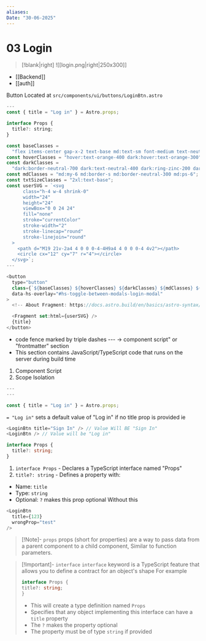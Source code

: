 ```yaml
---
aliases: 
Date: "30-06-2025"
---
```

# 03 Login
>[!blank|right]
>![[login.png|right|250x300]] 



- [[Backend]]
- [[auth]]

Button Located at `src/components/ui/buttons/LoginBtn.astro`
```js
---
const { title = "Log in" } = Astro.props;

interface Props {
  title?: string;
}

const baseClasses =
  "flex items-center gap-x-2 text-base md:text-sm font-medium text-neutral-600 ring-zinc-500 transition duration-300 focus-visible:ring-3 outline-hidden";
const hoverClasses = "hover:text-orange-400 dark:hover:text-orange-300";
const darkClasses =
  "dark:border-neutral-700 dark:text-neutral-400 dark:ring-zinc-200 dark:focus:outline-hidden";
const mdClasses = "md:my-6 md:border-s md:border-neutral-300 md:ps-6";
const txtSizeClasses = "2xl:text-base";
const userSVG = `<svg
      class="h-4 w-4 shrink-0"
      width="24"
      height="24"
      viewBox="0 0 24 24"
      fill="none"
      stroke="currentColor"
      stroke-width="2"
      stroke-linecap="round"
      stroke-linejoin="round"
  >
    <path d="M19 21v-2a4 4 0 0 0-4-4H9a4 4 0 0 0-4 4v2"></path>
    <circle cx="12" cy="7" r="4"></circle>
  </svg>`;
---

<button
  type="button"
  class={`${baseClasses} ${hoverClasses} ${darkClasses} ${mdClasses} ${txtSizeClasses}`}
  data-hs-overlay="#hs-toggle-between-modals-login-modal"
>
  <!-- About Fragment: https://docs.astro.build/en/basics/astro-syntax/#fragments -->

  <Fragment set:html={userSVG} />
  {title}
</button>

```

- code fence marked by triple dashes ---  -> component script" or "frontmatter" section
- This section contains JavaScript/TypeScript code that runs on the server during build time
1. Component Script
2. Scope Isolation
```js
---
---
```

```js
const { title = "Log in" } = Astro.props;
```
`= "Log in"` sets a default value of "Log in" if no title prop is provided
ie
```js
<LoginBtn title="Sign In" /> // Value Will BE "Sign In"
<LoginBtn /> // Value will be "Log in"
```

```ts
interface Props {
  title?: string;
}
```
1. `interface Props` - Declares a TypeScript interface named "Props" 
2. `title?: string` - Defines a property with:
- Name: `title`
- Type: `string`
- Optional: `?` makes this prop optional
Without this 
```ts
<LoginBtn 
  title={123}          
  wrongProp="test"      
/>
```

>[!Note]- `props`
>props (short for properties) are a way to pass data from a parent component to a child component, Similar to function parameters.

>[!Important]- `interface`
>`interface` keyword is a TypeScript feature that allows you to define a contract for an object's shape
>For example
>```ts
>interface Props {
>title?: string;
>}
>```
>
>- This will create a type definition named `Props`
>- Specifies that any object implementing this interface can have a `title` property
>- The `?` makes the property optional
>- The property must be of type `string` if provided

